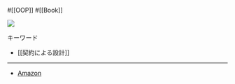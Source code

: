 #[[OOP]] #[[Book]]

![](https://m.media-amazon.com/images/I/41A2yC7UpOL._SX351_BO1,204,203,200_.jpg)

キーワード
- [[契約による設計]]

---

- [Amazon](https://amzn.asia/d/ephItGP)